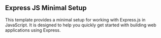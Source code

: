 ## Express JS Minimal Setup

This template provides a minimal setup for working with Express.js in JavaScript. It is designed to help you quickly get started with building web applications using Express.
